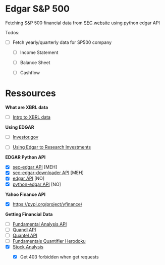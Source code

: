 # Edgar S&P 500

Fetching S&P 500 financial data from [SEC website](https://www.sec.gov/edgar/searchedgar/companysearch.html) using python edgar API

Todos:
- [ ] Fetch yearly/quarterly data for SP500 company
    - [ ] Income Statement
    - [ ] Balance Sheet
    - [ ] Cashflow


# Ressources

**What are XBRL data**

- [ ] [Intro to XBRL data](https://www.xbrl.org/the-standard/what/an-introduction-to-xbrl/)



**Using EDGAR**

- [ ] [Investor.gov](https://www.investor.gov/)
- [ ] [Using Edgar to Research Investments](https://www.investor.gov/introduction-investing/getting-started/researching-investments/using-edgar-research-investments)


**EDGAR Python API**

- [X] [sec-edgar API](https://github.com/sec-edgar/sec-edgar) [MEH]
- [X] [sec-edgar-downloader API](https://sec-edgar-downloader.readthedocs.io/en/latest/) [MEH]
- [X] [edgar API](https://pypi.org/project/edgar/) [NO]
- [X] [python-edgar API](https://pypi.org/project/python-edgar/) [NO]

**Yahoo Finance API**
- [X] https://pypi.org/project/yfinance/

**Getting Financial Data**

- [ ] [Fundamental Analysis API](https://pypi.org/project/fundamentalanalysis/)
- [ ] [Quandl API](https://github.com/quandl/quandl-python)
- [ ] [Quantel API](https://github.com/RatherBland/Quantel)
- [ ] [Fundamentals Quantifier Herodoku](https://fundamentals-quantifier.herokuapp.com/)
- [X] [Stock Analysis](https://stockanalysis.com/stocks/wing/financials/)
    - [X] Get 403 forbidden when get requests


